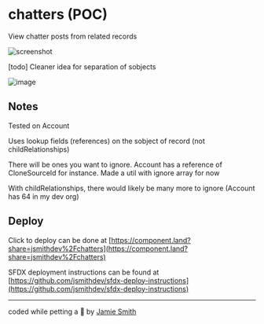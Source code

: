 # chatters (POC)

View chatter posts from related records

![screenshot](https://i.imgur.com/iE1SK5y.png)

[todo] Cleaner idea for separation of sobjects

![image](https://github.com/user-attachments/assets/b49bc4ce-1dc6-4987-a230-a65e4078f12e)


## Notes

Tested on Account

Uses lookup fields (references) on the sobject of record (not childRelationships)

There will be ones you want to ignore. Account has a reference of CloneSourceId for instance. Made a util with ignore array for now

With childRelationships, there would likely be many more to ignore (Account has 64 in my dev org)

## Deploy

Click to deploy can be done at [https://component.land?share=jsmithdev%2Fchatters](https://component.land?share=jsmithdev%2Fchatters)

SFDX deployment instructions can be found at [https://github.com/jsmithdev/sfdx-deploy-instructions](https://github.com/jsmithdev/sfdx-deploy-instructions)

---

coded while petting a 🐶 by [Jamie Smith](https://jsmith.dev)

